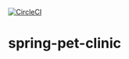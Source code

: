 [![CircleCI](https://circleci.com/gh/CristianSw/spring-pet-clinic.svg?style=svg)](https://circleci.com/gh/CristianSw/spring-pet-clinic)
# spring-pet-clinic